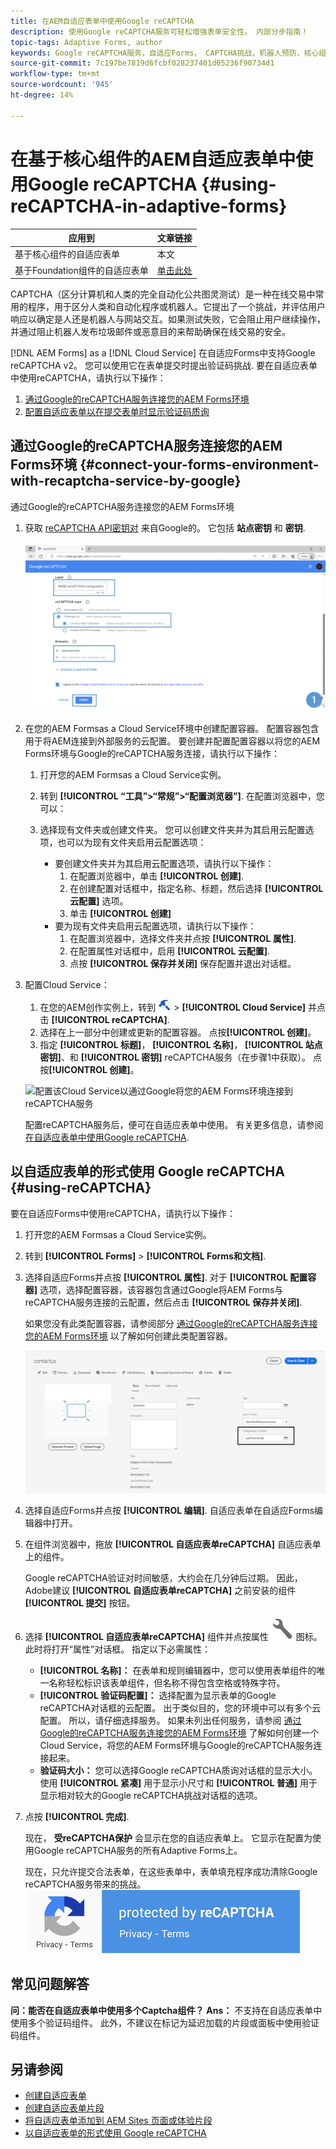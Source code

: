 ```yaml
---
title: 在AEM自适应表单中使用Google reCAPTCHA
description: 使用Google reCAPTCHA服务可轻松增强表单安全性。 内部分步指南！
topic-tags: Adaptive Forms, author
keywords: Google reCAPTCHA服务，自适应Forms， CAPTCHA挑战，机器人预防，核心组件，表单提交安全性，表单垃圾邮件预防
source-git-commit: 7c197be7819d6fcbf028237401d05236f90734d1
workflow-type: tm+mt
source-wordcount: '945'
ht-degree: 14%

---
```



# 在基于核心组件的AEM自适应表单中使用Google reCAPTCHA {#using-reCAPTCHA-in-adaptive-forms}

| 应用到 | 文章链接 |
| -------- | ---------------------------- |
| 基于核心组件的自适应表单 | 本文 |
| 基于Foundation组件的自适应表单 | [单击此处](/help/forms/captcha-adaptive-forms.md) |

CAPTCHA（区分计算机和人类的完全自动化公共图灵测试）是一种在线交易中常用的程序，用于区分人类和自动化程序或机器人。它提出了一个挑战，并评估用户响应以确定是人还是机器人与网站交互。如果测试失败，它会阻止用户继续操作，并通过阻止机器人发布垃圾邮件或恶意目的来帮助确保在线交易的安全。

[!DNL AEM Forms] as a [!DNL Cloud Service] 在自适应Forms中支持Google reCAPTCHA v2。 您可以使用它在表单提交时提出验证码挑战. 要在自适应表单中使用reCAPTCHA，请执行以下操作：

1. [通过Google的reCAPTCHA服务连接您的AEM Forms环境](#connect-your-forms-environment-with-recaptcha-service-by-google)
1. [配置自适应表单以在提交表单时显示验证码质询](#using-reCAPTCHA)

## 通过Google的reCAPTCHA服务连接您的AEM Forms环境 {#connect-your-forms-environment-with-recaptcha-service-by-google}

通过Google的reCAPTCHA服务连接您的AEM Forms环境

1. 获取 [reCAPTCHA API密钥对](https://www.google.com/recaptcha/admin) 来自Google的。 它包括 **站点密钥** 和 **密钥**.

   ![创建Google网站的Google reCAPTCHA配置以获取reCAPTCHA密钥](/help/forms/assets/google-captcha.gif)
1. 在您的AEM Formsas a Cloud Service环境中创建配置容器。 配置容器包含用于将AEM连接到外部服务的云配置。 要创建并配置配置容器以将您的AEM Forms环境与Google的reCAPTCHA服务连接，请执行以下操作：
   1. 打开您的AEM Formsas a Cloud Service实例。
   1. 转到 **[!UICONTROL “工具”>“常规”>“配置浏览器”]**. 在配置浏览器中，您可以：
   1. 选择现有文件夹或创建文件夹。 您可以创建文件夹并为其启用云配置选项，也可以为现有文件夹启用云配置选项：

      * 要创建文件夹并为其启用云配置选项，请执行以下操作：
         1. 在配置浏览器中，单击 **[!UICONTROL 创建]**.
         1. 在创建配置对话框中，指定名称、标题，然后选择 **[!UICONTROL 云配置]** 选项。
         1. 单击 **[!UICONTROL 创建]**
      * 要为现有文件夹启用云配置选项，请执行以下操作：
         1. 在配置浏览器中，选择文件夹并点按 **[!UICONTROL 属性]**.
         1. 在配置属性对话框中，启用 **[!UICONTROL 云配置]**.
         1. 点按 **[!UICONTROL 保存并关闭]** 保存配置并退出对话框。

1. 配置Cloud Service：
   1. 在您的AEM创作实例上，转到 ![tools-1](assets/tools-1.png) > **[!UICONTROL Cloud Service]** 并点击 **[!UICONTROL reCAPTCHA]**.
   1. 选择在上一部分中创建或更新的配置容器。 点按&#x200B;**[!UICONTROL 创建]**。
   1. 指定 **[!UICONTROL 标题]**， **[!UICONTROL 名称]**， **[!UICONTROL 站点密钥]**、和 **[!UICONTROL 密钥]** reCAPTCHA服务（在步骤1中获取）。 点按&#x200B;**[!UICONTROL 创建]**。

   ![配置该Cloud Service以通过Google将您的AEM Forms环境连接到reCAPTCHA服务](/help/forms/assets/captcha-configuration.gif)

   配置reCAPTCHA服务后，便可在自适应表单中使用。 有关更多信息，请参阅 [在自适应表单中使用Google reCAPTCHA](#using-reCAPTCHA).

## 以自适应表单的形式使用 Google reCAPTCHA {#using-reCAPTCHA}

要在自适应Forms中使用reCAPTCHA，请执行以下操作：

1. 打开您的AEM Formsas a Cloud Service实例。
1. 转到 **[!UICONTROL Forms]** > **[!UICONTROL Forms和文档]**.
1. 选择自适应Forms并点按 **[!UICONTROL 属性]**. 对于 **[!UICONTROL 配置容器]** 选项，选择配置容器，该容器包含通过Google将AEM Forms与reCAPTCHA服务连接的云配置，然后点击 **[!UICONTROL 保存并关闭]**.

   如果您没有此类配置容器，请参阅部分 [通过Google的reCAPTCHA服务连接您的AEM Forms环境](#connect-your-forms-environment-with-recaptcha-service-by-google) 以了解如何创建此类配置容器。

   ![选择配置容器](/help/forms/assets/captcha-properties.png)

1. 选择自适应Forms并点按 **[!UICONTROL 编辑]**. 自适应表单在自适应Forms编辑器中打开。
1. 在组件浏览器中，拖放 **[!UICONTROL 自适应表单reCAPTCHA]** 自适应表单上的组件。

   Google reCAPTCHA验证对时间敏感，大约会在几分钟后过期。 因此，Adobe建议 **[!UICONTROL 自适应表单reCAPTCHA]** 之前安装的组件 **[!UICONTROL 提交]** 按钮。

1. 选择 **[!UICONTROL 自适应表单reCAPTCHA]** 组件并点按属性 ![“属性”图标](assets/configure-icon.svg) 图标。 此时将打开“属性”对话框。 指定以下必需属性：
   * **[!UICONTROL 名称]：** 在表单和规则编辑器中，您可以使用表单组件的唯一名称轻松标识该表单组件，但名称不得包含空格或特殊字符。
   * **[!UICONTROL 验证码配置]：** 选择配置为显示表单的Google reCAPTCHA对话框的云配置。 出于类似目的，您的环境中可以有多个云配置。 所以，请仔细选择服务。 如果未列出任何服务，请参阅 [通过Google的reCAPTCHA服务连接您的AEM Forms环境](#connect-your-forms-environment-with-recaptcha-service-by-google) 了解如何创建一个Cloud Service，将您的AEM Forms环境与Google的reCAPTCHA服务连接起来。
   * **验证码大小：** 您可以选择Google reCAPTCHA质询对话框的显示大小。 使用 **[!UICONTROL 紧凑]** 用于显示小尺寸和 **[!UICONTROL 普通]** 用于显示相对较大的Google reCAPTCHA挑战对话框的选项。

1. 点按 **[!UICONTROL 完成]**.

   现在， **受reCAPTCHA保护** 会显示在您的自适应表单上。 它显示在配置为使用Google reCAPTCHA服务的所有Adaptive Forms上。

   现在，只允许提交合法表单，在这些表单中，表单填充程序成功清除Google reCAPTCHA服务带来的挑战。
   ![Google受reCAPTCHA徽章保护](/help/forms/assets/google-recaptcha-v2.png)

<!--
### Show or hide CAPTCHA component based on rules {#show-hide-captcha}

You can select to show or hide the CAPTCHA component based on rules that you apply on a component in an Adaptive Form. Tap the component, select ![edit rules](assets/edit-rules-icon.svg), and tap **[!UICONTROL Create]** to create a rule. For more information on creating rules, see [Rule Editor](rule-editor.md).

For example, the CAPTCHA component must display in an Adaptive Form only if the Currency Value field in the form has a value of more than 25000.

Tap the **[!UICONTROL Currency Value]** field in the form and create the following rules:

![Show or hide rules](assets/rules-show-hide-captcha.png)

   >[!NOTE]
   >
   > When you select a reCAPTCHA v2 configuration and the size is set to [!UICONTROL Invisible], the show/hide option remains disabled.

   -->

## 常见问题解答

**问：能否在自适应表单中使用多个Captcha组件？**
**Ans：** 不支持在自适应表单中使用多个验证码组件。 此外，不建议在标记为延迟加载的片段或面板中使用验证码组件。

## 另请参阅

* [创建自适应表单](/help/forms/creating-adaptive-form-core-components.md)
* [创建自适应表单片段](/help/forms/adaptive-form-fragments-core-components.md)
* [将自适应表单添加到 AEM Sites 页面或体验片段](/help/forms/create-or-add-an-adaptive-form-to-aem-sites-page.md)
* [以自适应表单的形式使用 Google reCAPTCHA](/help/forms/captcha-adaptive-forms-core-components.md)
